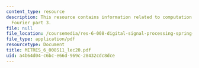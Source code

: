 ```yaml
---
content_type: resource
description: This resource contains information related to computation of the discrete
  Fourier part 3.
file: null
file_location: /coursemedia/res-6-008-digital-signal-processing-spring-2011/a4b64d04c6bce66d969c28432cdc8dce_MITRES_6_008S11_lec20.pdf
file_type: application/pdf
resourcetype: Document
title: MITRES_6_008S11_lec20.pdf
uid: a4b64d04-c6bc-e66d-969c-28432cdc8dce
---
```

